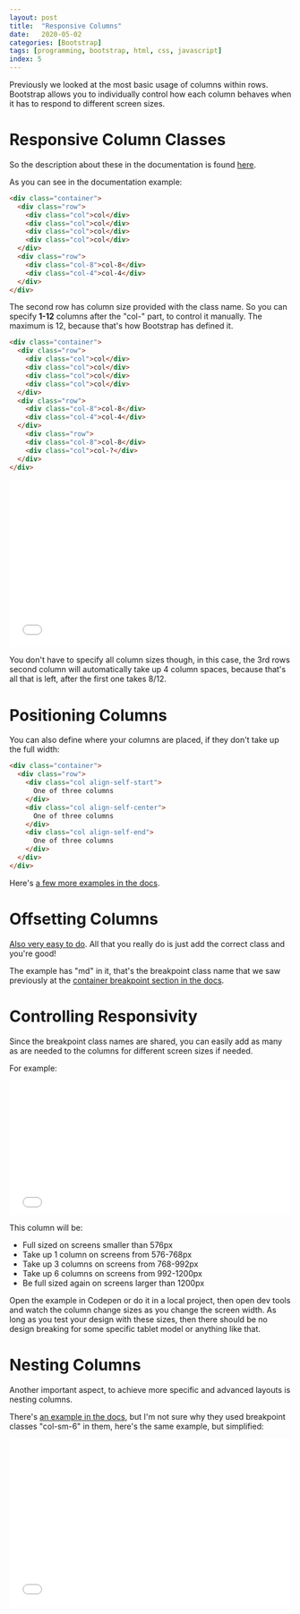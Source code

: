 ```yaml
---
layout: post
title:  "Responsive Columns"
date:   2020-05-02
categories: [Bootstrap]
tags: [programming, bootstrap, html, css, javascript]
index: 5
---
```


Previously we looked at the most basic usage of columns within rows. Bootstrap allows you to individually control how each column behaves when it has to respond to different screen sizes.

# Responsive Column Classes

So the description about these in the documentation is found [here](https://getbootstrap.com/docs/4.4/layout/grid/#responsive-classes).

As you can see in the documentation example:

```html
<div class="container">
  <div class="row">
    <div class="col">col</div>
    <div class="col">col</div>
    <div class="col">col</div>
    <div class="col">col</div>
  </div>
  <div class="row">
    <div class="col-8">col-8</div>
    <div class="col-4">col-4</div>
  </div>
</div>
```

The second row has column size provided with the class name. So you can specify **1-12** columns after the "col-" part, to control it manually. The maximum is 12, because that's how Bootstrap has defined it.

```html
<div class="container">
  <div class="row">
    <div class="col">col</div>
    <div class="col">col</div>
    <div class="col">col</div>
    <div class="col">col</div>
  </div>
  <div class="row">
    <div class="col-8">col-8</div>
    <div class="col-4">col-4</div>
  </div>
    <div class="row">
    <div class="col-8">col-8</div>
    <div class="col">col-?</div>
  </div>
</div>
```

<iframe width="100%" height="300" src="//jsfiddle.net/itshazy/509fnzde/embedded/html,css,result/dark/" allowfullscreen="allowfullscreen" allowpaymentrequest frameborder="0"></iframe>

You don't have to specify all column sizes though, in this case, the 3rd rows second column will automatically take up 4 column spaces, because that's all that is left, after the first one takes 8/12.

# Positioning Columns

You can also define where your columns are placed, if they don't take up the full width:

```html
<div class="container">
  <div class="row">
    <div class="col align-self-start">
      One of three columns
    </div>
    <div class="col align-self-center">
      One of three columns
    </div>
    <div class="col align-self-end">
      One of three columns
    </div>
  </div>
</div>
```

Here's [a few more examples in the docs](https://getbootstrap.com/docs/4.4/layout/grid/#horizontal-alignment).

# Offsetting Columns

[Also very easy to do](https://getbootstrap.com/docs/4.4/layout/grid/#offsetting-columns). All that you really do is just add the correct class and you're good!

The example has "md" in it, that's the breakpoint class name that we saw previously at the [container breakpoint section in the docs](https://getbootstrap.com/docs/4.4/layout/overview/#containers).

# Controlling Responsivity

Since the breakpoint class names are shared, you can easily add as many as are needed to the columns for different screen sizes if needed. 

For example:

<iframe width="100%" height="240" src="//jsfiddle.net/itshazy/cw1tbek6/embedded/html,css,result/dark/" allowfullscreen="allowfullscreen" allowpaymentrequest frameborder="0"></iframe>

This column will be:

* Full sized on screens smaller than 576px 
* Take up 1 column on screens from 576-768px
* Take up 3 columns on screens from 768-992px
* Take up 6 columns on screens from 992-1200px
* Be full sized again on screens larger than 1200px

Open the example in Codepen or do it in a local project, then open dev tools and watch the column change sizes as you change the screen width. As long as you test your design with these sizes, then there should be no design breaking for some specific tablet model or anything like that. 

# Nesting Columns

Another important aspect, to achieve more specific and advanced layouts is nesting columns. 

There's [an example in the docs](https://getbootstrap.com/docs/4.4/layout/grid/#nesting), but I'm not sure why they used breakpoint classes "col-sm-6" in them, here's the same example, but simplified:

<iframe width="100%" height="300" src="//jsfiddle.net/itshazy/w04agz8o/embedded/html,css,result/dark/" allowfullscreen="allowfullscreen" allowpaymentrequest frameborder="0"></iframe>